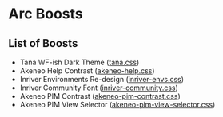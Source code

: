 # Arc Boosts

## List of Boosts
- Tana WF-ish Dark Theme ([tana.css](https://github.com/psu/arc-boosts/blob/main/tana.css))
- Akeneo Help Contrast ([akeneo-help.css](https://github.com/psu/arc-boosts/blob/main/akeneo-help.css))
- Inriver Environments Re-design ([inriver-envs.css](https://github.com/psu/arc-boosts/blob/main/inriver-envs.css))
- Inriver Community Font ([inriver-community.css](https://github.com/psu/arc-boosts/blob/main/inriver-community.css))
- Akeneo PIM Contrast ([akeneo-pim-contrast.css](https://github.com/psu/arc-boosts/blob/main/akeneo-pim-contrast.css))
- Akeneo PIM View Selector ([akeneo-pim-view-selector.css](https://github.com/psu/arc-boosts/blob/main/akeneo-pim-view-selector.css))

